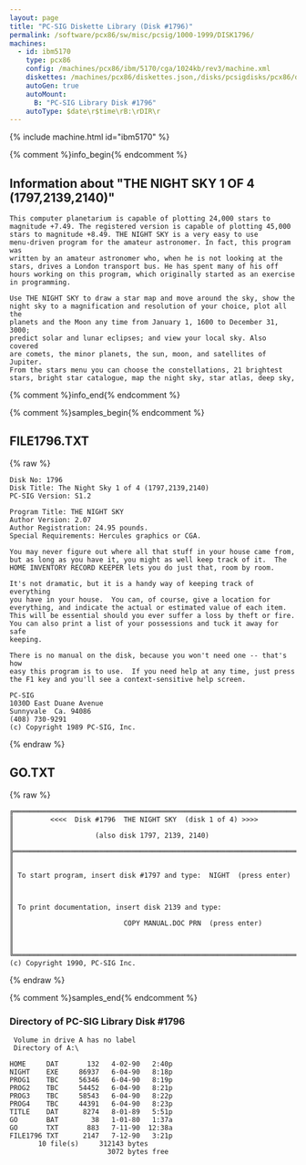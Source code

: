 ```yaml
---
layout: page
title: "PC-SIG Diskette Library (Disk #1796)"
permalink: /software/pcx86/sw/misc/pcsig/1000-1999/DISK1796/
machines:
  - id: ibm5170
    type: pcx86
    config: /machines/pcx86/ibm/5170/cga/1024kb/rev3/machine.xml
    diskettes: /machines/pcx86/diskettes.json,/disks/pcsigdisks/pcx86/diskettes.json
    autoGen: true
    autoMount:
      B: "PC-SIG Library Disk #1796"
    autoType: $date\r$time\rB:\rDIR\r
---
```


{% include machine.html id="ibm5170" %}

{% comment %}info_begin{% endcomment %}

## Information about "THE NIGHT SKY 1 OF 4 (1797,2139,2140)"

    This computer planetarium is capable of plotting 24,000 stars to
    magnitude +7.49. The registered version is capable of plotting 45,000
    stars to magnitude +8.49. THE NIGHT SKY is a very easy to use
    menu-driven program for the amateur astronomer. In fact, this program
    was
    written by an amateur astronomer who, when he is not looking at the
    stars, drives a London transport bus. He has spent many of his off
    hours working on this program, which originally started as an exercise
    in programming.
    
    Use THE NIGHT SKY to draw a star map and move around the sky, show the
    night sky to a magnification and resolution of your choice, plot all the
    planets and the Moon any time from January 1, 1600 to December 31, 3000;
    predict solar and lunar eclipses; and view your local sky. Also covered
    are comets, the minor planets, the sun, moon, and satellites of Jupiter.
    From the stars menu you can choose the constellations, 21 brightest
    stars, bright star catalogue, map the night sky, star atlas, deep sky,
{% comment %}info_end{% endcomment %}

{% comment %}samples_begin{% endcomment %}

## FILE1796.TXT

{% raw %}
```
Disk No: 1796                                                           
Disk Title: The Night Sky 1 of 4 (1797,2139,2140)                       
PC-SIG Version: S1.2                                                    
                                                                        
Program Title: THE NIGHT SKY                                            
Author Version: 2.07                                                    
Author Registration: 24.95 pounds.                                      
Special Requirements: Hercules graphics or CGA.                         
                                                                        
You may never figure out where all that stuff in your house came from,  
but as long as you have it, you might as well keep track of it.  The    
HOME INVENTORY RECORD KEEPER lets you do just that, room by room.       
                                                                        
It's not dramatic, but it is a handy way of keeping track of everything 
you have in your house.  You can, of course, give a location for        
everything, and indicate the actual or estimated value of each item.    
This will be essential should you ever suffer a loss by theft or fire.  
You can also print a list of your possessions and tuck it away for safe 
keeping.                                                                
                                                                        
There is no manual on the disk, because you won't need one -- that's how
easy this program is to use.  If you need help at any time, just press  
the F1 key and you'll see a context-sensitive help screen.              
                                                                        
PC-SIG                                                                  
1030D East Duane Avenue                                                 
Sunnyvale  Ca. 94086                                                    
(408) 730-9291                                                          
(c) Copyright 1989 PC-SIG, Inc.                                         
```
{% endraw %}

## GO.TXT

{% raw %}
```
╔═════════════════════════════════════════════════════════════════════════╗
║         <<<<  Disk #1796  THE NIGHT SKY  (disk 1 of 4) >>>>             ║
║                    (also disk 1797, 2139, 2140)                         ║
╠═════════════════════════════════════════════════════════════════════════╣
║                                                                         ║
║ To start program, insert disk #1797 and type:  NIGHT  (press enter)     ║
║                                                                         ║
║ To print documentation, insert disk 2139 and type:                      ║
║                           COPY MANUAL.DOC PRN  (press enter)            ║
║                                                                         ║
╚═════════════════════════════════════════════════════════════════════════╝
(c) Copyright 1990, PC-SIG Inc.
```
{% endraw %}

{% comment %}samples_end{% endcomment %}

### Directory of PC-SIG Library Disk #1796

     Volume in drive A has no label
     Directory of A:\

    HOME     DAT       132   4-02-90   2:40p
    NIGHT    EXE     86937   6-04-90   8:18p
    PROG1    TBC     56346   6-04-90   8:19p
    PROG2    TBC     54452   6-04-90   8:21p
    PROG3    TBC     58543   6-04-90   8:22p
    PROG4    TBC     44391   6-04-90   8:23p
    TITLE    DAT      8274   8-01-89   5:51p
    GO       BAT        38   1-01-80   1:37a
    GO       TXT       883   7-11-90  12:38a
    FILE1796 TXT      2147   7-12-90   3:21p
           10 file(s)     312143 bytes
                            3072 bytes free
